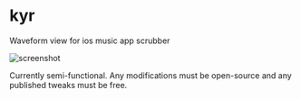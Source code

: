 kyr
===
Waveform view for ios music app scrubber

![screenshot](http://i.imgur.com/XQZ1wR4.png)

Currently semi-functional.
Any modifications must be open-source and any published tweaks must be free.
